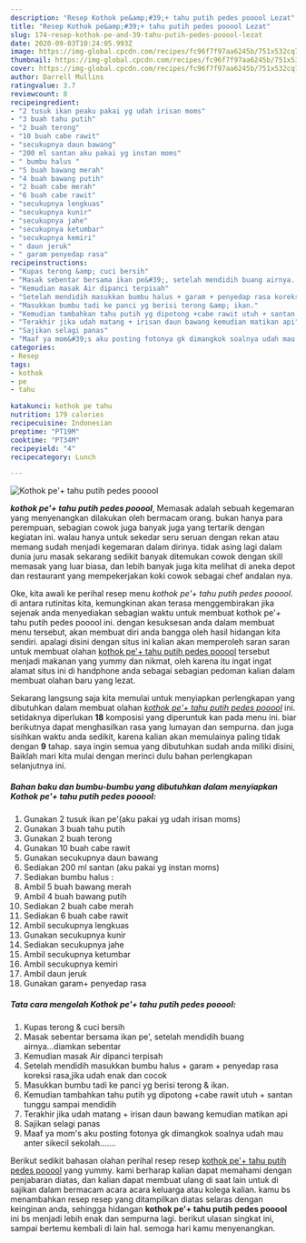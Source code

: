```yaml
---
description: "Resep Kothok pe&amp;#39;+ tahu putih pedes pooool Lezat"
title: "Resep Kothok pe&amp;#39;+ tahu putih pedes pooool Lezat"
slug: 174-resep-kothok-pe-and-39-tahu-putih-pedes-pooool-lezat
date: 2020-09-03T10:24:05.993Z
image: https://img-global.cpcdn.com/recipes/fc96f7f97aa6245b/751x532cq70/kothok-pe-tahu-putih-pedes-pooool-foto-resep-utama.jpg
thumbnail: https://img-global.cpcdn.com/recipes/fc96f7f97aa6245b/751x532cq70/kothok-pe-tahu-putih-pedes-pooool-foto-resep-utama.jpg
cover: https://img-global.cpcdn.com/recipes/fc96f7f97aa6245b/751x532cq70/kothok-pe-tahu-putih-pedes-pooool-foto-resep-utama.jpg
author: Darrell Mullins
ratingvalue: 3.7
reviewcount: 8
recipeingredient:
- "2 tusuk ikan peaku pakai yg udah irisan moms"
- "3 buah tahu putih"
- "2 buah terong"
- "10 buah cabe rawit"
- "secukupnya daun bawang"
- "200 ml santan aku pakai yg instan moms"
- " bumbu halus "
- "5 buah bawang merah"
- "4 buah bawang putih"
- "2 buah cabe merah"
- "6 buah cabe rawit"
- "secukupnya lengkuas"
- "secukupnya kunir"
- "secukupnya jahe"
- "secukupnya ketumbar"
- "secukupnya kemiri"
- " daun jeruk"
- " garam penyedap rasa"
recipeinstructions:
- "Kupas terong &amp; cuci bersih"
- "Masak sebentar bersama ikan pe&#39;, setelah mendidih buang airnya...diamkan sebentar"
- "Kemudian masak Air dipanci terpisah"
- "Setelah mendidih masukkan bumbu halus + garam + penyedap rasa koreksi rasa,jika udah enak dan cocok"
- "Masukkan bumbu tadi ke panci yg berisi terong &amp; ikan."
- "Kemudian tambahkan tahu putih yg dipotong +cabe rawit utuh + santan tunggu sampai mendidih"
- "Terakhir jika udah matang + irisan daun bawang kemudian matikan api"
- "Sajikan selagi panas"
- "Maaf ya mom&#39;s aku posting fotonya gk dimangkok soalnya udah mau anter sikecil sekolah......."
categories:
- Resep
tags:
- kothok
- pe
- tahu

katakunci: kothok pe tahu 
nutrition: 179 calories
recipecuisine: Indonesian
preptime: "PT19M"
cooktime: "PT34M"
recipeyield: "4"
recipecategory: Lunch

---
```



![Kothok pe&#39;+ tahu putih pedes pooool](https://img-global.cpcdn.com/recipes/fc96f7f97aa6245b/751x532cq70/kothok-pe-tahu-putih-pedes-pooool-foto-resep-utama.jpg)

<b><i>kothok pe&#39;+ tahu putih pedes pooool</i></b>, Memasak adalah sebuah kegemaran yang menyenangkan dilakukan oleh bermacam orang. bukan hanya para perempuan, sebagian cowok juga banyak juga yang tertarik dengan kegiatan ini. walau hanya untuk sekedar seru seruan dengan rekan atau memang sudah menjadi kegemaran dalam dirinya. tidak asing lagi dalam dunia juru masak sekarang sedikit banyak ditemukan cowok dengan skill memasak yang luar biasa, dan lebih banyak juga kita melihat di aneka depot dan restaurant yang mempekerjakan koki cowok sebagai chef andalan nya.



Oke, kita awali ke perihal resep menu <i>kothok pe&#39;+ tahu putih pedes pooool</i>. di antara rutinitas kita, kemungkinan akan terasa menggembirakan jika sejenak anda menyediakan sebagian waktu untuk membuat kothok pe&#39;+ tahu putih pedes pooool ini. dengan kesuksesan anda dalam membuat menu tersebut, akan membuat diri anda bangga oleh hasil hidangan kita sendiri. apalagi disini dengan situs ini kalian akan memperoleh saran saran untuk membuat olahan <u>kothok pe&#39;+ tahu putih pedes pooool</u> tersebut menjadi makanan yang yummy dan nikmat, oleh karena itu ingat ingat alamat situs ini di handphone anda sebagai sebagian pedoman kalian dalam membuat olahan baru yang lezat.


Sekarang langsung saja kita memulai untuk menyiapkan perlengkapan yang dibutuhkan dalam membuat olahan <u><i>kothok pe&#39;+ tahu putih pedes pooool</i></u> ini. setidaknya diperlukan <b>18</b> komposisi yang diperuntuk kan pada menu ini. biar berikutnya dapat menghasilkan rasa yang lumayan dan sempurna. dan juga sisihkan waktu anda sedikit, karena kalian akan memulainya paling tidak dengan <b>9</b> tahap. saya ingin semua yang dibutuhkan sudah anda miliki disini, Baiklah mari kita mulai dengan merinci dulu bahan perlengkapan selanjutnya ini.

<!--inarticleads1-->

##### Bahan baku dan bumbu-bumbu yang dibutuhkan dalam menyiapkan Kothok pe&#39;+ tahu putih pedes pooool:

1. Gunakan 2 tusuk ikan pe&#39;(aku pakai yg udah irisan moms)
1. Gunakan 3 buah tahu putih
1. Gunakan 2 buah terong
1. Gunakan 10 buah cabe rawit
1. Gunakan secukupnya daun bawang
1. Sediakan 200 ml santan (aku pakai yg instan moms)
1. Sediakan  bumbu halus :
1. Ambil 5 buah bawang merah
1. Ambil 4 buah bawang putih
1. Sediakan 2 buah cabe merah
1. Sediakan 6 buah cabe rawit
1. Ambil secukupnya lengkuas
1. Gunakan secukupnya kunir
1. Sediakan secukupnya jahe
1. Ambil secukupnya ketumbar
1. Ambil secukupnya kemiri
1. Ambil  daun jeruk
1. Gunakan  garam+ penyedap rasa




<!--inarticleads2-->

##### Tata cara mengolah Kothok pe&#39;+ tahu putih pedes pooool:

1. Kupas terong &amp; cuci bersih
1. Masak sebentar bersama ikan pe&#39;, setelah mendidih buang airnya...diamkan sebentar
1. Kemudian masak Air dipanci terpisah
1. Setelah mendidih masukkan bumbu halus + garam + penyedap rasa koreksi rasa,jika udah enak dan cocok
1. Masukkan bumbu tadi ke panci yg berisi terong &amp; ikan.
1. Kemudian tambahkan tahu putih yg dipotong +cabe rawit utuh + santan tunggu sampai mendidih
1. Terakhir jika udah matang + irisan daun bawang kemudian matikan api
1. Sajikan selagi panas
1. Maaf ya mom&#39;s aku posting fotonya gk dimangkok soalnya udah mau anter sikecil sekolah.......




Berikut sedikit bahasan olahan perihal resep resep <u>kothok pe&#39;+ tahu putih pedes pooool</u> yang yummy. kami berharap kalian dapat memahami dengan penjabaran diatas, dan kalian dapat membuat ulang di saat lain untuk di sajikan dalam bermacam acara acara keluarga atau kolega kalian. kamu bs menambahkan resep resep yang ditampilkan diatas selaras dengan keinginan anda, sehingga hidangan <b>kothok pe&#39;+ tahu putih pedes pooool</b> ini bs menjadi lebih enak dan sempurna lagi. berikut ulasan singkat ini, sampai bertemu kembali di lain hal. semoga hari kamu menyenangkan.
